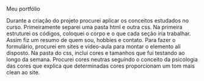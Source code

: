 Meu portfólio

Durante a criação do projeto procurei aplicar os conceitos estudados no curso. Primeiramente separei uma pasta html e outra css. Na primeira estruturei os códigos, coloquei o corpo e o que cada seção iria trabalhar. Assim fiz um resumo de quem sou, hobbies e contato. Para fazer o formulário, procurei em sites e vídeo-aula para montar o elemento ali disposto. Na pasta do css, inclui cores e tamanhos que fui testando ao longo da semana. Procurei cores neutras seguindo o conceito da psicologia das cores que explica que determinadas cores proporcionam um tom mais clean ao site. 